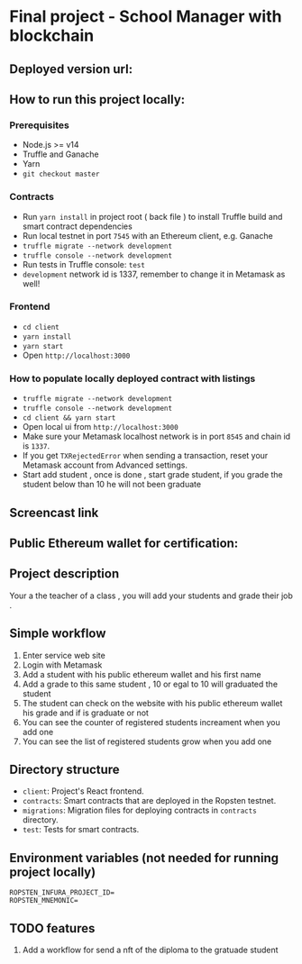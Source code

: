 # Final project - School Manager with blockchain

## Deployed version url:

## How to run this project locally:

### Prerequisites

- Node.js >= v14
- Truffle and Ganache
- Yarn
- `git checkout master`

### Contracts

- Run `yarn install` in project root ( back file ) to install Truffle build and smart contract dependencies
- Run local testnet in port `7545` with an Ethereum client, e.g. Ganache
- `truffle migrate --network development`
- `truffle console --network development`
- Run tests in Truffle console: `test`
- `development` network id is 1337, remember to change it in Metamask as well!

### Frontend

- `cd client`
- `yarn install`
- `yarn start`
- Open `http://localhost:3000`

### How to populate locally deployed contract with listings

- `truffle migrate --network development`
- `truffle console --network development`
- `cd client && yarn start`
- Open local ui from `http://localhost:3000`
- Make sure your Metamask localhost network is in port `8545` and chain id is `1337`.
- If you get `TXRejectedError` when sending a transaction, reset your Metamask account from Advanced settings.
- Start add student , once is done , start grade student, if you grade the student below than 10 he will not been graduate

## Screencast link


## Public Ethereum wallet for certification:


## Project description

Your a the teacher of a class , you will add your students and grade their job .

## Simple workflow

1. Enter service web site
2. Login with Metamask
3. Add a student with his public ethereum wallet and his first name
4. Add a grade to this same student , 10 or egal to 10 will graduated the student 
5. The student can check on the website with his public ethereum wallet his grade and if is graduate or not 
6. You can see the counter of registered students increament when you add one 
7. You can see the list of registered students grow when you add one

## Directory structure

- `client`: Project's React frontend.
- `contracts`: Smart contracts that are deployed in the Ropsten testnet.
- `migrations`: Migration files for deploying contracts in `contracts` directory.
- `test`: Tests for smart contracts.

## Environment variables (not needed for running project locally)

```
ROPSTEN_INFURA_PROJECT_ID=
ROPSTEN_MNEMONIC=
```

## TODO features

1. Add a workflow for send a nft of the diploma to the gratuade student
